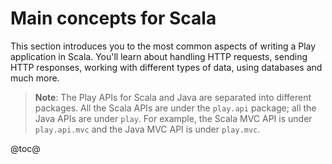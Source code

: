 <!--- Copyright (C) Lightbend Inc. <https://www.lightbend.com> -->
# Main concepts for Scala

This section introduces you to the most common aspects of writing a Play application in Scala. You'll learn about handling HTTP requests, sending HTTP responses, working with different types of data, using databases and much more.

> **Note**: The Play APIs for Scala and Java are separated into different packages. All the Scala APIs are under the `play.api` package; all the Java APIs are under `play`. For example, the Scala MVC API is under `play.api.mvc` and the Java MVC API is under `play.mvc`.

@toc@
